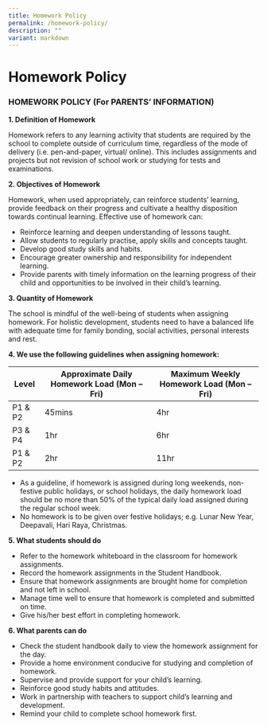 ```yaml
---
title: Homework Policy
permalink: /homework-policy/
description: ""
variant: markdown
---
```

# **Homework Policy**

### HOMEWORK POLICY (For PARENTS’ INFORMATION)

**1\. Definition of Homework**

Homework refers to any learning activity that students are required by the school to complete outside of curriculum time, regardless of the mode of delivery (i.e. pen-and-paper, virtual/ online). This includes assignments and projects but not revision of school work or studying for tests and examinations.

**2\. Objectives of Homework**

Homework, when used appropriately, can reinforce students’ learning, provide feedback on their progress and cultivate a healthy disposition towards continual learning. Effective use of homework can:

* Reinforce learning and deepen understanding of lessons taught.
* Allow students to regularly practise, apply skills and concepts taught.
* Develop good study skills and habits.
* Encourage greater ownership and responsibility for independent learning.
* Provide parents with timely information on the learning progress of their child and opportunities to be involved in their child’s learning.


**3\. Quantity of Homework**

The school is mindful of the well-being of students when assigning homework. For holistic development, students need to have a balanced life with adequate time for family bonding, social activities, personal interests and rest.

**4\. We use the following guidelines when assigning homework:**



| Level | Approximate Daily Homework Load (Mon – Fri)| Maximum Weekly Homework Load (Mon – Fri) |
| -------- | -------- | -------- |
| P1 &amp; P2    | 45mins     | 4hr     |
| P3 &amp; P4    | 1hr     | 6hr     |
| P1 &amp; P2    | 2hr     | 11hr     |

* As a guideline, if homework is assigned during long weekends, non-festive public holidays, or school holidays, the daily homework load should be no more than 50% of the typical daily load assigned during the regular school week.
* No homework is to be given over festive holidays; e.g. Lunar New Year, Deepavali, Hari Raya, Christmas.


**5\. What students should do**

* Refer to the homework whiteboard in the classroom for homework assignments.
* Record the homework assignments in the Student Handbook.
* Ensure that homework assignments are brought home for completion and not left in school.
* Manage time well to ensure that homework is completed and submitted on time.
* Give his/her best effort in completing homework.


**6\. What parents can do**

* Check the student handbook daily to view the homework assignment for the day.
* Provide a home environment conducive for studying and completion of homework.
* Supervise and provide support for your child’s learning.
* Reinforce good study habits and attitudes.
* Work in partnership with teachers to support child’s learning and development.
* Remind your child to complete school homework first.
